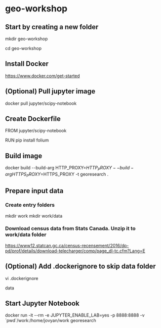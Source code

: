 # geo-workshop

## Start by creating a new folder
mkdir geo-workshop

cd geo-workshop


## Install Docker
https://www.docker.com/get-started

## (Optional) Pull jupyter image 
docker pull jupyter/scipy-notebook

## Create Dockerfile
FROM jupyter/scipy-notebook

RUN pip install folium

## Build image
docker build --build-arg HTTP_PROXY=$HTTP_PROXY --build-arg HTTPS_PROXY=$HTTPS_PROXY -t georesearch .

## Prepare input data
### Create entry folders
mkdir work
mkdir work/data

### Download census data from Stats Canada. Unzip it to work/data folder
https://www12.statcan.gc.ca/census-recensement/2016/dp-pd/prof/details/download-telecharger/comp/page_dl-tc.cfm?Lang=E


## (Optional) Add .dockerignore to skip data folder
vi .dockerignore

data


## Start Jupyter Notebook

docker run -it --rm -e JUPYTER_ENABLE_LAB=yes -p 8888:8888 -v \`pwd\`/work:/home/jovyan/work georesearch
